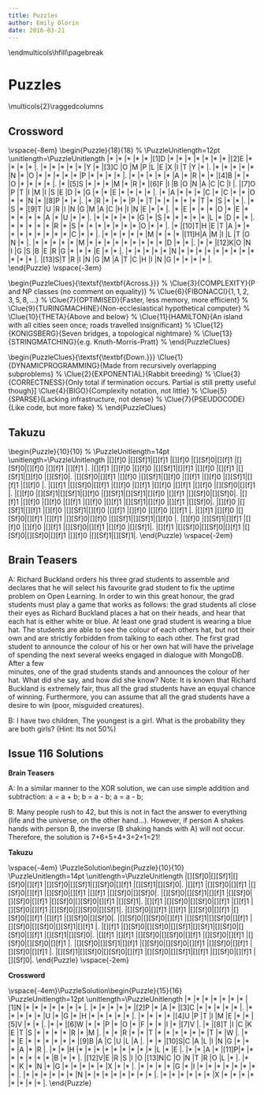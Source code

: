 ```yaml
---
title: Puzzles
author: Emily Olorin
date: 2016-03-21
---
```


\endmulticols\hfill\pagebreak

Puzzles
=======

\multicols{2}\raggedcolumns

Crossword
---------

\vspace{-8em}
\begin{Puzzle}{18}{18} %
\PuzzleUnitlength=12pt
\unitlength=\PuzzleUnitlength
|*    |*    |*    |*    |*    |[1]D |*    |*    |*    |*    |*    |*    |*    |[2]E |*    |*    |*    |*    |.
|*    |*    |*    |*    |*    |Y    |*    |[3]C |O    |M    |P    |L    |E    |X    |I    |T    |Y    |*    |.
|*    |*    |*    |*    |*    |N    |*    |O    |*    |*    |*    |*    |*    |P    |*    |*    |*    |*    |.
|*    |*    |*    |*    |*    |A    |*    |R    |*    |*    |[4]B |*    |*    |O    |*    |*    |*    |*    |.
|*    |[5]S |*    |*    |*    |M    |*    |R    |*    |[6]F |I    |B    |O    |N    |A    |C    |C    |I    |.
|[7]O |P    |T    |I    |M    |I    |S    |E    |D    |*    |G    |*    |*    |E    |*    |*    |*    |*    |.
|*    |A    |*    |*    |*    |C    |*    |C    |*    |*    |O    |*    |*    |N    |*    |[8]P |*    |*    |.
|*    |R    |*    |*    |*    |P    |*    |T    |*    |*    |*    |*    |*    |T    |*    |S    |*    |*    |.
|*    |S    |*    |[9]T |U    |R    |I    |N    |G    |M    |A    |C    |H    |I    |N    |E    |*    |*    |.
|*    |E    |*    |*    |*    |O    |*    |E    |*    |*    |*    |*    |*    |A    |*    |U    |*    |*    |.
|*    |*    |*    |*    |*    |G    |*    |S    |*    |*    |*    |*    |*    |L    |*    |D    |*    |*    |.
|*    |*    |*    |*    |*    |R    |*    |S    |*    |*    |*    |*    |*    |*    |*    |O    |*    |*    |.
|*    |[10]T|H    |E    |T    |A    |*    |*    |*    |*    |*    |*    |*    |*    |*    |C    |*    |*    |.
|*    |*    |*    |*    |*    |M    |*    |*    |*    |[11]H|A    |M    |I    |L    |T    |O    |N    |*    |.
|*    |*    |*    |*    |*    |M    |*    |*    |*    |*    |*    |*    |*    |*    |*    |D    |*    |*    |.
|*    |*    |[12]K|O    |N    |I    |G    |S    |B    |E    |R    |G    |*    |*    |*    |E    |*    |*    |.
|*    |*    |*    |*    |*    |N    |*    |*    |*    |*    |*    |*    |*    |*    |*    |*    |*    |*    |.
|[13]S|T    |R    |I    |N    |G    |M    |A    |T    |C    |H    |I    |N    |G    |*    |*    |*    |*    |.
\end{Puzzle}
\vspace{-3em}

\begin{PuzzleClues}{\textsf{\textbf{Across.}}} %
\Clue{3}{COMPLEXITY}{P and NP classes (no comment on equality)} %
\Clue{6}{FIBONACCI}{$1,1,2,3,5,8,\ldots$} %
\Clue{7}{OPTIMISED}{Faster, less memory, more efficient} %
\Clue{9}{TURINGMACHINE}{Non-ecclesiastical hypothetical computer} %
\Clue{10}{THETA}{Above and below} %
\Clue{11}{HAMILTON}{An island with all cities seen once; roads travelled insignificant} %
\Clue{12}{KONIGSBERG}{Seven bridges, a topological nightmare} %
\Clue{13}{STRINGMATCHING}{e.g. Knuth-Morris-Pratt} %
\end{PuzzleClues}

\begin{PuzzleClues}{\textsf{\textbf{Down.}}}
\Clue{1}{DYNAMICPROGRAMMING}{Made from recursively overlapping subproblems} %
\Clue{2}{EXPONENTIAL}{Rabbit breeding} %
\Clue{3}{CORRECTNESS}{Only total if termination occurs. Partial is still pretty useful though}]
\Clue{4}{BIGO}{Complexity notation, not little} %
\Clue{5}{SPARSE}{Lacking infrastructure, not dense} %
\Clue{7}{PSEUDOCODE}{Like code, but more fake} %
\end{PuzzleClues}


Takuzu
------

\begin{Puzzle}{10}{10} %
\PuzzleUnitlength=14pt
\unitlength=\PuzzleUnitlength
|[][f]0 |[][Sf]1|[][f]1 |[][f]0 |[][Sf]0|[][f]1 |[][Sf]0|[][f]0 |[][f]1 |[][f]1 |.
|[][f]1 |[][f]0 |[][f]0 |[][Sf]1|[][f]1 |[][f]0 |[][f]1 |[][Sf]1|[][f]0 |[][Sf]0|.
|[][Sf]0|[][f]1 |[][f]0 |[][Sf]1|[][f]0 |[][f]1 |[][f]0 |[][Sf]1|[][f]1 |[][f]0 |.
|[][f]1 |[][Sf]0|[][f]1 |[][f]0 |[][f]1 |[][f]0 |[][f]1 |[][f]0 |[][Sf]0|[][f]1 |.
|[][f]0 |[][Sf]1|[][Sf]1|[][f]0 |[][Sf]1|[][Sf]1|[][f]0 |[][f]1 |[][Sf]0|[][Sf]0|.
|[][f]1 |[][f]0 |[][f]0 |[][f]1 |[][f]0 |[][f]1 |[][Sf]1|[][f]0 |[][f]1 |[][Sf]0|.
|[][f]0 |[][Sf]1|[][f]1 |[][f]0 |[][Sf]1|[][f]0 |[][f]1 |[][f]0 |[][f]0 |[][f]1 |.
|[][f]1 |[][f]0 |[][Sf]0|[][f]1 |[][f]1 |[][Sf]0|[][f]0 |[][Sf]1|[][Sf]1|[][f]0 |.
|[][f]0 |[][Sf]1|[][f]1 |[][f]0 |[][f]0 |[][f]1 |[][Sf]0|[][f]1 |[][f]0 |[][Sf]1|.
|[][f]1 |[][Sf]0|[][Sf]0|[][f]1 |[][Sf]0|[][Sf]0|[][f]1 |[][f]0 |[][Sf]1|[][Sf]1|.
\end{Puzzle}
\vspace{-2em}


Brain Teasers
-------------


A:   Richard Buckland orders his three grad students to assemble and declares that he will 
     select his favourite grad student to fix the uptime problem on Open 
     Learning. In order to win this great honour, the grad students must play a 
     game that works as follows: the grad students all close their eyes as Richard 
     Buckland places a hat on their heads, and hear that 
     each hat is either white or blue. At least one grad student is wearing a blue 
     hat. The students are able to see the colour of each others hat, but not their 
     own and are strictly forbidden from talking to each other. The first grad 
     student to announce the colour of his or her own hat will have the privelage of 
     spending the next several weeks engaged in dialogue with MongoDB. After a few  
     minutes, one of the grad students stands and announces the colour of her hat. 
     What did she say, and how did she know?
     Note: It is known that Richard Buckland is extremely fair, thus all the grad students 
     have an equyal chance of winning. Furthermore, you can assume that all the grad 
     students have a desire to win (poor, misguided creatures).  

B:   I have two children, The youngest is a girl. What is the probability they are
     both girls? (Hint: Its not 50%)

Issue 116 Solutions
-------------------

__Brain Teasers__

A:    In a similar manner to the XOR solution, we can use simple addition and 
      subtraction: a = a + b; b = a - b; a = a - b;

B:    Many people rush to 42, but this is not in fact the answer to everything (life 
      and the universe, on the other hand...). However, if person A shakes hands 
      with person B, the inverse (B shaking hands with A) will not occur. Therefore, 
      the solution is 7+6+5+4+3+2+1=21!  

__Takuzu__

\vspace{-4em}
\PuzzleSolution\begin{Puzzle}{10}{10}
\PuzzleUnitlength=14pt
\unitlength=\PuzzleUnitlength
|[][Sf]0|[][Sf]1|[][Sf]0|[][f]1 |[][Sf]0|[][Sf]1|[][Sf]0|[][f]1 |[][Sf]1|[][Sf]0|.
|[][f]1 |[][Sf]0|[][f]1 |[][Sf]0|[][f]1 |[][Sf]0|[][f]1 |[][f]1 |[][Sf]0|[][Sf]0|.
|[][Sf]0|[][Sf]1|[][f]1 |[][Sf]0|[][Sf]0|[][f]1 |[][Sf]0|[][Sf]0|[][f]1 |[][Sf]1|.
|[][f]1 |[][Sf]0|[][Sf]0|[][f]1 |[][f]1 |[][Sf]0|[][f]1 |[][Sf]0|[][Sf]0|[][Sf]1|.
|[][Sf]0|[][f]1 |[][f]1 |[][Sf]0|[][f]1 |[][Sf]0|[][f]1 |[][f]1 |[][Sf]0|[][Sf]0|.
|[][Sf]0|[][Sf]0|[][f]1 |[][Sf]1|[][Sf]0|[][f]1 |[][Sf]0|[][Sf]0|[][Sf]1|[][f]1 |.
|[][f]1 |[][Sf]0|[][Sf]0|[][Sf]1|[][Sf]1|[][Sf]0|[][Sf]0|[][f]1 |[][Sf]1|[][Sf]0|.
|[][f]1 |[][f]1 |[][Sf]0|[][Sf]0|[][f]1 |[][Sf]0|[][f]1 |[][Sf]0|[][Sf]0|[][f]1 |.
|[][Sf]0|[][Sf]1|[][f]1 |[][Sf]0|[][Sf]0|[][f]1 |[][Sf]0|[][f]1 |[][Sf]0|[][f]1 |.
|[][Sf]1|[][Sf]0|[][Sf]0|[][f]1 |[][Sf]0|[][Sf]1|[][f]1 |[][Sf]0|[][f]1 |[][Sf]0|.
\end{Puzzle}
\vspace{-2em}


__Crossword__

\vspace{-4em}\PuzzleSolution\begin{Puzzle}{15}{16}
\PuzzleUnitlength=12pt
\unitlength=\PuzzleUnitlength
|*    |*    |*    |*    |*    |*    |*    |[1]N |*    |*    |*    |*    |*    |*    |*    |.
|*    |*    |*    |*    |*    |[2]P |*    |A    |*    |[3]C |*    |*    |*    |*    |*    |.
|*    |*    |*    |*    |*    |U    |*    |G    |*    |H    |*    |*    |*    |*    |*    |.
|*    |*    |*    |*    |[4]U |P    |T    |I    |M    |E    |*    |*    |[5]V |*    |*    |.
|*    |*    |[6]W |*    |*    |P    |*    |O    |*    |F    |*    |*    |I    |*    |[7]V |.
|*    |[8]T |I    |C    |K    |E    |T    |S    |*    |*    |*    |*    |R    |*    |M    |.
|*    |*    |R    |*    |*    |T    |*    |*    |*    |*    |*    |*    |T    |*    |W    |.
|*    |*    |E    |*    |*    |*    |*    |*    |*    |[9]B |A    |C    |U    |L    |A    |.
|*    |*    |[10]S|C    |A    |L    |I    |N    |G    |*    |*    |*    |A    |*    |R    |.
|*    |*    |H    |*    |*    |*    |*    |*    |*    |*    |*    |*    |L    |*    |E    |.
|*    |*    |A    |*    |[11]P|*    |*    |*    |*    |*    |*    |*    |B    |*    |*    |.
|[12]V|E    |R    |S    |I    |O    |[13]N|C    |O    |N    |T    |R    |O    |L    |*    |.
|*    |*    |K    |*    |N    |*    |G    |*    |*    |*    |*    |*    |X    |*    |*    |.
|*    |*    |*    |*    |G    |*    |I    |*    |*    |*    |*    |*    |*    |*    |*    |.
|*    |*    |*    |*    |*    |*    |N    |*    |*    |*    |*    |*    |*    |*    |*    |.
|*    |*    |*    |*    |*    |*    |X    |*    |*    |*    |*    |*    |*    |*    |*    |.
\end{Puzzle}

